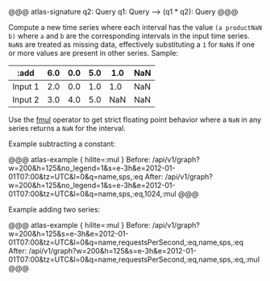 @@@ atlas-signature
q2: Query
q1: Query
-->
(q1 * q2): Query
@@@

Compute a new time series where each interval has the value `(a productNaN b)` where `a`
and `b` are the corresponding intervals in the input time series. `NaN`s are treated as
missing data, effectively substituting a `1` for `NaN`s if one or more values are 
present in other series. Sample:

:add    | 6.0 | 0.0 | 5.0 | 1.0 | NaN |
---------|-----|-----|-----|-----|-----|
Input 1 | 2.0 | 0.0 | 1.0 | 1.0 | NaN |
Input 2 | 3.0 | 4.0 | 5.0 | NaN | NaN |

Use the [fmul](fmul.md) operator to get strict floating point behavior where a `NaN` in any
series returns a `NaN` for the interval.

Example subtracting a constant:

@@@ atlas-example { hilite=:mul }
Before: /api/v1/graph?w=200&h=125&no_legend=1&s=e-3h&e=2012-01-01T07:00&tz=UTC&l=0&q=name,sps,:eq
After: /api/v1/graph?w=200&h=125&no_legend=1&s=e-3h&e=2012-01-01T07:00&tz=UTC&l=0&q=name,sps,:eq,1024,:mul
@@@

Example adding two series:

@@@ atlas-example { hilite=:mul }
Before: /api/v1/graph?w=200&h=125&s=e-3h&e=2012-01-01T07:00&tz=UTC&l=0&q=name,requestsPerSecond,:eq,name,sps,:eq
After: /api/v1/graph?w=200&h=125&s=e-3h&e=2012-01-01T07:00&tz=UTC&l=0&q=name,requestsPerSecond,:eq,name,sps,:eq,:mul
@@@